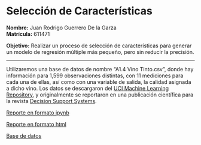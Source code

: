 # Selección de Características

**Nombre:** Juan Rodrigo Guerrero De la Garza  
**Matrícula:** 611471  

**Objetivo:** Realizar un proceso de selección de características para generar un modelo de regresión múltiple más pequeño, pero sin reducir la precisión.

---
Utilizaremos una base de datos de nombre “A1.4 Vino Tinto.csv”, donde hay información
para 1,599 observaciones distintas, con 11 mediciones para cada una de ellas, así como con una
variable de salida, la calidad asignada a dicho vino. Los datos se descargaron del [UCI Machine Learning Repository](https://archive.ics.uci.edu/dataset/186/wine+quality), y originalmente se reportaron en una publicación científica para la revista
[Decision Support Systems](https://linkinghub.elsevier.com/retrieve/pii/S0167923609001377).

<a href="././A1.4%20611471.ipynb" download>Reporte en formato ipynb</a>  

[Reporte en formato html](./A1.4%20611471.html) 

<a href="A1.4%20Vino%$20Tinto.csv" download>Base de datos</a>  
